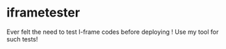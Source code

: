 # iframetester

Ever felt the need to test I-frame codes before deploying ! Use my tool for such tests!
